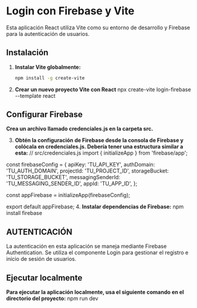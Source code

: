 # Login con Firebase y Vite

Esta aplicación React utiliza Vite como su entorno de desarrollo y Firebase para la autenticación de usuarios.

## Instalación

1. **Instalar Vite globalmente:**

   ```bash
   npm install -g create-vite
2. **Crear un nuevo proyecto Vite con React**
npx create-vite login-firebase --template react
## Configurar Firebase
**Crea un archivo llamado credenciales.js en la carpeta src.**

3. **Obtén la configuración de Firebase desde la consola de Firebase y colócala en credenciales.js. Debería tener una estructura similar a esta:**
   // src/credenciales.js
import { initializeApp } from 'firebase/app';

const firebaseConfig = {
  apiKey: 'TU_API_KEY',
  authDomain: 'TU_AUTH_DOMAIN',
  projectId: 'TU_PROJECT_ID',
  storageBucket: 'TU_STORAGE_BUCKET',
  messagingSenderId: 'TU_MESSAGING_SENDER_ID',
  appId: 'TU_APP_ID',
};

const appFirebase = initializeApp(firebaseConfig);

export default appFirebase;
4. **Instalar dependencias de Firebase:**
npm install firebase
## AUTENTICACIÓN
La autenticación en esta aplicación se maneja mediante Firebase Authentication. 
Se utiliza el componente Login para gestionar el registro e inicio de sesión de usuarios.
## Ejecutar localmente
**Para ejecutar la aplicación localmente, usa el siguiente comando en el directorio del proyecto:**
npm run dev

